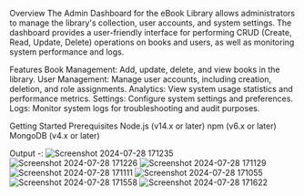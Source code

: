 Overview
The Admin Dashboard for the eBook Library allows administrators to manage the library's collection, user accounts, and system settings. The dashboard provides a user-friendly interface for performing CRUD (Create, Read, Update, Delete) operations on books and users, as well as monitoring system performance and logs.

Features
Book Management: Add, update, delete, and view books in the library.
User Management: Manage user accounts, including creation, deletion, and role assignments.
Analytics: View system usage statistics and performance metrics.
Settings: Configure system settings and preferences.
Logs: Monitor system logs for troubleshooting and audit purposes.

Getting Started
Prerequisites
Node.js (v14.x or later)
npm (v6.x or later)
MongoDB (v4.x or later)

Output -:
![Screenshot 2024-07-28 171235](https://github.com/user-attachments/assets/0197d7ad-c168-4223-9466-6790b3fd943a)
![Screenshot 2024-07-28 171226](https://github.com/user-attachments/assets/3ddcb482-68e6-46cd-bd53-acf5f5ee0268)
![Screenshot 2024-07-28 171129](https://github.com/user-attachments/assets/6c84494a-f391-4e31-a986-a65b09407946)
![Screenshot 2024-07-28 171111](https://github.com/user-attachments/assets/1cb24f0f-d04d-4612-be6c-ee6e897f3387)
![Screenshot 2024-07-28 171055](https://github.com/user-attachments/assets/bd6c5fe6-9cd9-45ab-a6fa-a7e6e342a803)
![Screenshot 2024-07-28 171558](https://github.com/user-attachments/assets/0d018686-e5d1-49bb-bb08-aa72434a6e83)
![Screenshot 2024-07-28 171622](https://github.com/user-attachments/assets/2784ada4-a11d-4fcf-a815-9dad71e3e033)

